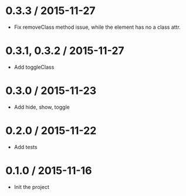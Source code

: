0.3.3 / 2015-11-27
==================
- Fix removeClass method issue, while the element has no a class attr.

0.3.1, 0.3.2 / 2015-11-27
==================
- Add toggleClass

0.3.0 / 2015-11-23
==================
- Add hide, show, toggle

0.2.0 / 2015-11-22
==================
- Add tests

0.1.0 / 2015-11-16
==================
- Init the project
